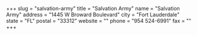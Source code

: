 +++
slug = "salvation-army"
title = "Salvation Army"
name = "Salvation Army"
address = "1445 W Broward Boulevard"
city = "Fort Lauderdale"
state = "FL"
postal = "33312"
website = ""
phone = "954 524-6991"
fax = ""
+++
